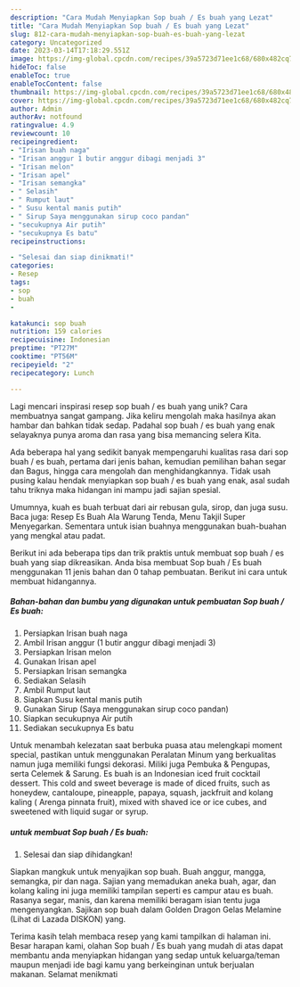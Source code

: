 ```yaml
---
description: "Cara Mudah Menyiapkan Sop buah / Es buah yang Lezat"
title: "Cara Mudah Menyiapkan Sop buah / Es buah yang Lezat"
slug: 812-cara-mudah-menyiapkan-sop-buah-es-buah-yang-lezat
category: Uncategorized
date: 2023-03-14T17:18:29.551Z
image: https://img-global.cpcdn.com/recipes/39a5723d71ee1c68/680x482cq70/sop-buah-es-buah-foto-resep-utama.jpg
hideToc: false
enableToc: true
enableTocContent: false
thumbnail: https://img-global.cpcdn.com/recipes/39a5723d71ee1c68/680x482cq70/sop-buah-es-buah-foto-resep-utama.jpg
cover: https://img-global.cpcdn.com/recipes/39a5723d71ee1c68/680x482cq70/sop-buah-es-buah-foto-resep-utama.jpg
author: Admin
authorAv: notfound
ratingvalue: 4.9
reviewcount: 10
recipeingredient:
- "Irisan buah naga"
- "Irisan anggur 1 butir anggur dibagi menjadi 3"
- "Irisan melon"
- "Irisan apel"
- "Irisan semangka"
- " Selasih"
- " Rumput laut"
- " Susu kental manis putih"
- " Sirup Saya menggunakan sirup coco pandan"
- "secukupnya Air putih"
- "secukupnya Es batu"
recipeinstructions:

- "Selesai dan siap dinikmati!"
categories:
- Resep
tags:
- sop
- buah
- 

katakunci: sop buah  
nutrition: 159 calories
recipecuisine: Indonesian
preptime: "PT27M"
cooktime: "PT56M"
recipeyield: "2"
recipecategory: Lunch

---
```





Lagi mencari inspirasi resep sop buah / es buah yang unik? Cara membuatnya sangat gampang. Jika keliru mengolah maka hasilnya akan hambar dan bahkan tidak sedap. Padahal sop buah / es buah yang enak selayaknya punya aroma dan rasa yang bisa memancing selera Kita.





Ada beberapa hal yang sedikit banyak mempengaruhi kualitas rasa dari sop buah / es buah, pertama dari jenis bahan, kemudian pemilihan bahan segar dan Bagus, hingga cara mengolah dan menghidangkannya. Tidak usah pusing kalau hendak menyiapkan sop buah / es buah yang enak,      asal sudah tahu triknya maka hidangan ini mampu jadi sajian spesial.














Umumnya, kuah es buah terbuat dari air rebusan gula, sirop, dan juga susu. Baca juga: Resep Es Buah Ala Warung Tenda, Menu Takjil Super Menyegarkan. Sementara untuk isian buahnya menggunakan buah-buahan yang mengkal atau padat.






Berikut ini ada beberapa tips dan trik praktis untuk membuat sop buah / es buah yang siap dikreasikan. Anda bisa membuat Sop buah / Es buah menggunakan 11 jenis bahan dan 0 tahap pembuatan. Berikut ini cara untuk membuat hidangannya.

<!--inarticleads1-->

##### Bahan-bahan dan bumbu yang digunakan untuk pembuatan Sop buah / Es buah:

1. Persiapkan Irisan buah naga
1. Ambil Irisan anggur (1 butir anggur dibagi menjadi 3)
1. Persiapkan Irisan melon
1. Gunakan Irisan apel
1. Persiapkan Irisan semangka
1. Sediakan  Selasih
1. Ambil  Rumput laut
1. Siapkan  Susu kental manis putih
1. Gunakan  Sirup (Saya menggunakan sirup coco pandan)
1. Siapkan secukupnya Air putih
1. Sediakan secukupnya Es batu


Untuk menambah kelezatan saat berbuka puasa atau melengkapi moment special, pastikan untuk menggunakan Peralatan Minum yang berkualitas namun juga memiliki fungsi dekorasi. Miliki juga Pembuka &amp; Pengupas, serta Celemek &amp; Sarung. Es buah is an Indonesian iced fruit cocktail dessert. This cold and sweet beverage is made of diced fruits, such as honeydew, cantaloupe, pineapple, papaya, squash, jackfruit and kolang kaling ( Arenga pinnata fruit), mixed with shaved ice or ice cubes, and sweetened with liquid sugar or syrup. 

<!--inarticleads2-->

#####  untuk membuat Sop buah / Es buah:


1. Selesai dan siap dihidangkan!

Siapkan mangkuk untuk menyajikan sop buah. Buah anggur, mangga, semangka, pir dan naga. Sajian yang memadukan aneka buah, agar, dan kolang kaling ini juga memiliki tampilan seperti es campur atau es buah. Rasanya segar, manis, dan karena memiliki beragam isian tentu juga mengenyangkan. Sajikan sop buah dalam Golden Dragon Gelas Melamine (Lihat di Lazada DISKON) yang. 

Terima kasih telah membaca resep yang kami tampilkan di halaman ini. Besar harapan kami, olahan Sop buah / Es buah yang mudah di atas dapat membantu anda menyiapkan hidangan yang sedap untuk keluarga/teman maupun menjadi ide bagi kamu yang berkeinginan untuk berjualan makanan. Selamat menikmati
